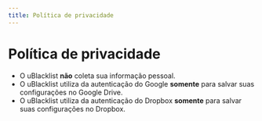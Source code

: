 ```yaml
---
title: Política de privacidade
---
```


# Política de privacidade
- O uBlacklist **não** coleta sua informação pessoal.
- O uBlacklist utiliza da autenticação do Google **somente** para salvar suas configurações no Google Drive.
- O uBlacklist utiliza da autenticação do Dropbox **somente** para salvar suas configurações no Dropbox.

<!--
:::note

No evento de uma divergência entre a [versão em Inglês](pathname://../privacy-policy) e esta versão traduzida, a versão em Inglês deve prevanecer, ter prioridade.

:::
-->
